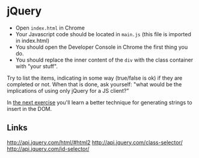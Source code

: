 # jQuery

* Open `index.html` in Chrome
* Your Javascript code should be located in `main.js` (this file is imported in
  index.html)
* You should open the Developer Console in Chrome the first thing you do.
* You should replace the inner content of the `div` with the class container with
  "your stuff".

Try to list the items, indicating in some way (true/false is ok) if they are completed or not.
When that is done, ask yourself: "what would be the implications of using only jQuery for a JS client?"

In [the next exercise](../jquery-underscore-templates-inlined) you'll learn a better technique for generating strings to insert in the DOM.

## Links

http://api.jquery.com/html/#html2
http://api.jquery.com/class-selector/
http://api.jquery.com/id-selector/
